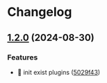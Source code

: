 # Changelog

## [1.2.0](https://github.com/Aimerny/MCDRPlugins/compare/offline_whitelist_reforged-v1.1.1...offline_whitelist_reforged-v1.2.0) (2024-08-30)


### Features

* :tada: init exist plugins ([5029f43](https://github.com/Aimerny/MCDRPlugins/commit/5029f430f3a376878270a08124a73cad63af7bc5))
